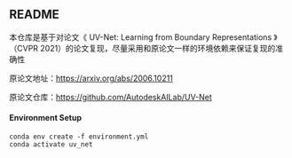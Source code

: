 ## README

本仓库是基于对论文《 UV-Net: Learning from Boundary Representations 》（CVPR 2021）的论文复现，尽量采用和原论文一样的环境依赖来保证复现的准确性

原论文地址：https://arxiv.org/abs/2006.10211

原论文仓库：https://github.com/AutodeskAILab/UV-Net



#### Environment Setup

```
conda env create -f environment.yml
conda activate uv_net
```

